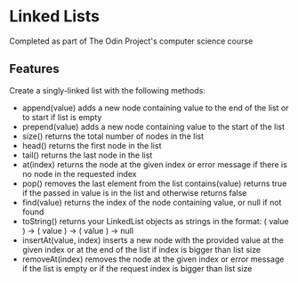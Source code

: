 # Linked Lists

Completed as part of The Odin Project's computer science course

## Features 

Create a singly-linked list with the following methods:

- append(value) adds a new node containing value to the end of the list or to start if list is empty
- prepend(value) adds a new node containing value to the start of the list
- size() returns the total number of nodes in the list
- head() returns the first node in the list
- tail() returns the last node in the list
- at(index) returns the node at the given index or error message if there is no node in the requested index
- pop() removes the last element from the list
contains(value) returns true if the passed in value is in the list and otherwise returns false
- find(value) returns the index of the node containing value, or null if not found
- toString() returns your LinkedList objects as strings in the format: ( value ) -> ( value ) -> ( value ) -> null
- insertAt(value, index) inserts a new node with the provided value at the given index or at the end of the list if index is bigger than list size
- removeAt(index) removes the node at the given index or error message if the list is empty or if the request index is bigger than list size

